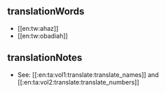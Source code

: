 ## translationWords

* [[en:tw:ahaz]]
* [[en:tw:obadiah]]

## translationNotes

* See: [[:en:ta:vol1:translate:translate_names]] and [[:en:ta:vol2:translate:translate_numbers]]
